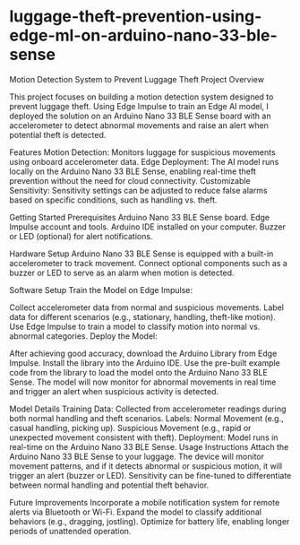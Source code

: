 # luggage-theft-prevention-using-edge-ml-on-arduino-nano-33-ble-sense

Motion Detection System to Prevent Luggage Theft
Project Overview

This project focuses on building a motion detection system designed to prevent luggage theft. 
Using Edge Impulse to train an Edge AI model, I deployed the solution on an Arduino Nano 33 BLE Sense board with an accelerometer to detect abnormal movements 
and raise an alert when potential theft is detected.

Features
Motion Detection: Monitors luggage for suspicious movements using onboard accelerometer data.
Edge Deployment: The AI model runs locally on the Arduino Nano 33 BLE Sense, enabling real-time theft prevention without the need for cloud connectivity.
Customizable Sensitivity: Sensitivity settings can be adjusted to reduce false alarms based on specific conditions, such as handling vs. theft.

Getting Started
Prerequisites
Arduino Nano 33 BLE Sense board.
Edge Impulse account and tools.
Arduino IDE installed on your computer.
Buzzer or LED (optional) for alert notifications.

Hardware Setup
Arduino Nano 33 BLE Sense is equipped with a built-in accelerometer to track movement.
Connect optional components such as a buzzer or LED to serve as an alarm when motion is detected.

Software Setup
Train the Model on Edge Impulse:

Collect accelerometer data from normal and suspicious movements.
Label data for different scenarios (e.g., stationary, handling, theft-like motion).
Use Edge Impulse to train a model to classify motion into normal vs. abnormal categories.
Deploy the Model:

After achieving good accuracy, download the Arduino Library from Edge Impulse.
Install the library into the Arduino IDE.
Use the pre-built example code from the library to load the model onto the Arduino Nano 33 BLE Sense.
The model will now monitor for abnormal movements in real time and trigger an alert when suspicious activity is detected.

Model Details
Training Data: Collected from accelerometer readings during both normal handling and theft scenarios.
Labels:
Normal Movement (e.g., casual handling, picking up).
Suspicious Movement (e.g., rapid or unexpected movement consistent with theft).
Deployment: Model runs in real-time on the Arduino Nano 33 BLE Sense.
Usage Instructions
Attach the Arduino Nano 33 BLE Sense to your luggage.
The device will monitor movement patterns, and if it detects abnormal or suspicious motion, it will trigger an alert (buzzer or LED).
Sensitivity can be fine-tuned to differentiate between normal handling and potential theft behavior.

Future Improvements
Incorporate a mobile notification system for remote alerts via Bluetooth or Wi-Fi.
Expand the model to classify additional behaviors (e.g., dragging, jostling).
Optimize for battery life, enabling longer periods of unattended operation.
